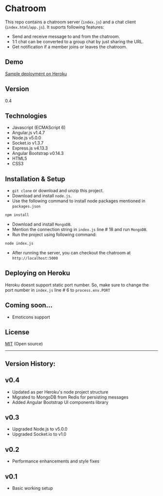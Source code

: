 Chatroom
====

This repo contains a chatroom server (`index.js`) and a chat client (`index.html`/`app.js`). It suports following features:

  - Send and receive message to and from the chatroom.
  - 1:1 chat can be converted to a group chat by just sharing the URL.
  - Get notification if a member joins or leaves the chatroom. 

Demo
----
[Sample deployment on Heroku]


Version
----

0.4


Technologies
----
* Javascript (ECMAScript 6)
* Angular.js v1.4.7
* Node.js v5.0.0
* Socket.io v1.3.7
* Express.js v4.13.3
* Angular Bootstrap v0.14.3
* HTML5
* CSS3


Installation & Setup
----
* `git clone` or download and unzip this project.
* Download and install `node.js`.
* Use the following command to install node packages mentioned in `packages.json`
```sh
npm install
```

* Download and install `MongoDB`. 
* Mention the connection string in `index.js` line # 18 and run `MongoDB`.
* Run the project using following command:
```sh
node index.js
```

* After running the server, you can checkout the chatroom at `http://localhost:5000`

Deploying on Heroku
----
Heroku doesnt support static port number. So, make sure to change the port number in `index.js` line # 6 to `process.env.PORT`

Coming soon...
----
  - Emoticons support


License
----

[MIT] (Open source)

[MIT]:http://opensource.org/licenses/MIT
[Sample deployment on Heroku]:https://my-chatroom-demo.herokuapp.com/


___

Version History:
----
v0.4
-----------
* Updated as per Heroku's node project structure
* Migrated to MongoDB from Redis for persisting messages
* Added Angular Bootstrap UI components library

v0.3
-----------
* Upgraded Node.js to v5.0.0
* Upgraded Socket.io to v1.0

v0.2
-----------
* Performance enhancements and style fixes

v0.1
-----------
* Basic working setup
